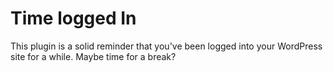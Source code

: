 # Time logged In

This plugin is a solid reminder that you've been logged into your WordPress site for a while. Maybe time for a break?


